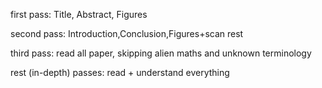 first pass:
Title, Abstract, Figures

second pass:
Introduction,Conclusion,Figures+scan rest

third pass:
read all paper, skipping alien maths and unknown terminology

rest (in-depth) passes:
read + understand everything